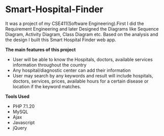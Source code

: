 # Smart-Hospital-Finder
It was a project of my CSE411(Software Engineering).First I did the Requirement Engineering and later Designed the  Diagrams like Sequence Diagram, Activity Diagram, Class Diagram etc. Based on the analysis and the design I built this Smart Hospital Finder web app.

<b>The main features of this project</b>

<ul>
  <li>User will be able to know the Hospitals, doctors, available services information throughout the country</li>
  <li>Any hospital/diagnostic center can add their information</li>
  <li>User may search by any keywords and result will include hospitals, doctors, services, prices, available hours for a certain disease or location if the keyword matches.</li>
</ul>

<b>Tools Used</b>
<ul>
  <li>PHP 7.1.20</li>
  <li>MySQL</li>
  <li>Ajax</li>
  <li>Javascript</li>
  <li>jQuery</li>
</ul>
